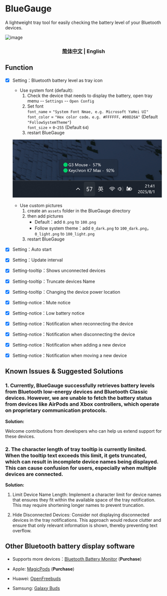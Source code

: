 # BlueGauge
A lightweight tray tool for easily checking the battery level of your Bluetooth devices.

![image](screenshots/app.png)

<h3 align="center"> <a href='./README.md'>简体中文</a> | English</h3>

## Function

- [x] Setting：Bluetooth battery level as tray icon  

    - Use system font (default):  
        1. Check the device that needs to display the battery, open tray menu -- `Settings` -- `Open Config`
        2. Set font  
        `font_name` = `"System Font Nmae, e.g. Microsoft YaHei UI"`  
        `font_color` = `"Hex color code，e.g. #FFFFFF、#00D26A"` (Default `"FollowSystemTheme"`)  
        `font_size` = `0~255` (Default `64`)   
        3. restart BlueGauge

    ![image](screenshots/battery.png)

    - Use custom pictures  
        1. create an `assets` folder in the BlueGauge directory
        2. then add pictures  
            - Default：add `0.png` to `100.png`   
            - Follow system theme：add `0_dark.png` to `100_dark.png`，`0_light.png` to `100_light.png`
        3. restart BlueGauge  


- [x] Setting：Auto start
- [x] Setting：Update interval
- [x] Setting-tooltip：Shows unconnected devices
- [x] Setting-tooltip：Truncate devices Name
- [x] Setting-tooltip：Changing the device power location
- [x] Setting-notice：Mute notice
- [x] Setting-notice：Low battery notice
- [x] Setting-notice：Notification when reconnecting the device
- [x] Setting-notice：Notification when disconnecting the device
- [x] Setting-notice：Notification when adding a new device
- [x] Setting-notice：Notification when moving a new device

## Known Issues & Suggested Solutions

### 1. Currently, BlueGauge successfully retrieves battery levels from Bluetooth low-energy devices and Bluetooth Classic devices. However, we are unable to fetch the battery status from devices like AirPods and Xbox controllers, which operate on proprietary communication protocols.

**Solution:**

Welcome contributions from developers who can help us extend support for these devices.


### 2. The character length of tray tooltip is currently limited. When the tooltip text exceeds this limit, it gets truncated, which can result in incomplete device names being displayed. This can cause confusion for users, especially when multiple devices are connected.

**Solution:**

1. Limit Device Name Length: Implement a character limit for device names that ensures they fit within the available space of the tray notification. This may require shortening longer names to prevent truncation.

2. Hide Disconnected Devices: Consider not displaying disconnected devices in the tray notifications. This approach would reduce clutter and ensure that only relevant information is shown, thereby preventing text overflow.

## Other Bluetooth battery display software

 - Supports more devices：[Bluetooth Battery Monitor](https://www.bluetoothgoodies.com/) (**Purchase**)

 - Apple: [MagicPods](https://apps.microsoft.com/detail/9P6SKKFKSHKM) (**Purchase**)

 - Huawei: [OpenFreebuds](https://github.com/melianmiko/OpenFreebuds)

 - Samsung: [Galaxy Buds](https://apps.microsoft.com/detail/9NHTLWTKFZNB)